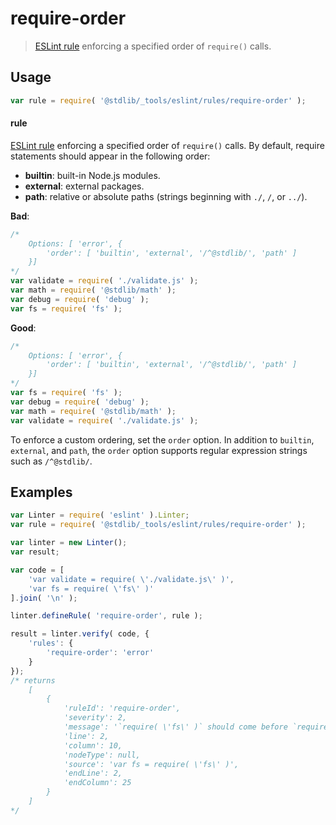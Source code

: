 <!--

@license Apache-2.0

Copyright (c) 2018 The Stdlib Authors.

Licensed under the Apache License, Version 2.0 (the "License");
you may not use this file except in compliance with the License.
You may obtain a copy of the License at

   http://www.apache.org/licenses/LICENSE-2.0

Unless required by applicable law or agreed to in writing, software
distributed under the License is distributed on an "AS IS" BASIS,
WITHOUT WARRANTIES OR CONDITIONS OF ANY KIND, either express or implied.
See the License for the specific language governing permissions and
limitations under the License.

-->

# require-order

> [ESLint rule][eslint-rules] enforcing a specified order of `require()` calls.

<section class="intro">

</section>

<!-- /.intro -->

<section class="usage">

## Usage

```javascript
var rule = require( '@stdlib/_tools/eslint/rules/require-order' );
```

#### rule

[ESLint rule][eslint-rules] enforcing a specified order of `require()` calls. By default, require statements should appear in the following order:

-   **builtin**: built-in Node.js modules.
-   **external**: external packages.
-   **path**: relative or absolute paths (strings beginning with `./`, `/`, or `../`).

**Bad**:

<!-- run-disable -->

<!-- eslint-disable stdlib/require-order -->

```javascript
/*
    Options: [ 'error', {
        'order': [ 'builtin', 'external', '/^@stdlib/', 'path' ]
    }]
*/
var validate = require( './validate.js' );
var math = require( '@stdlib/math' );
var debug = require( 'debug' );
var fs = require( 'fs' );
```

**Good**:

<!-- run-disable -->

``` javascript
/*
    Options: [ 'error', {
        'order': [ 'builtin', 'external', '/^@stdlib/', 'path' ]
    }]
*/
var fs = require( 'fs' );
var debug = require( 'debug' );
var math = require( '@stdlib/math' );
var validate = require( './validate.js' );
```

To enforce a custom ordering, set the `order` option. In addition to `builtin`, `external`, and `path`, the `order` option supports regular expression strings such as `/^@stdlib/`.

</section>

<!-- /.usage -->

<section class="examples">

## Examples

<!-- eslint no-undef: "error" -->

```javascript
var Linter = require( 'eslint' ).Linter;
var rule = require( '@stdlib/_tools/eslint/rules/require-order' );

var linter = new Linter();
var result;

var code = [
    'var validate = require( \'./validate.js\' )',
    'var fs = require( \'fs\' )'
].join( '\n' );

linter.defineRule( 'require-order', rule );

result = linter.verify( code, {
    'rules': {
        'require-order': 'error'
    }
});
/* returns
    [
        {
            'ruleId': 'require-order',
            'severity': 2,
            'message': '`require( \'fs\' )` should come before `require( \'./validate.js\' )`',
            'line': 2,
            'column': 10,
            'nodeType': null,
            'source': 'var fs = require( \'fs\' )',
            'endLine': 2,
            'endColumn': 25
        }
    ]
*/
```

</section>

<!-- /.examples -->

<section class="links">

[eslint-rules]: https://eslint.org/docs/developer-guide/working-with-rules

</section>

<!-- /.links -->
